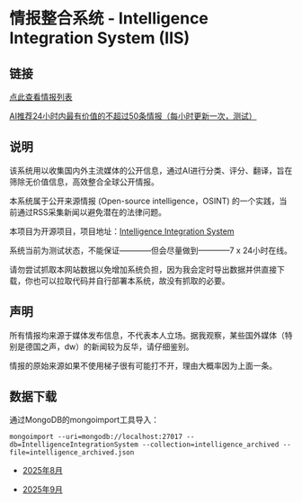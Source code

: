 # 情报整合系统 - Intelligence Integration System (IIS)

## 链接

[点此查看情报列表](/intelligences?offset=0&count=20&threshold=6)

[AI推荐24小时内最有价值的不超过50条情报（每小时更新一次，测试）](/recommendations)

## 说明

该系统用以收集国内外主流媒体的公开信息，通过AI进行分类、评分、翻译，旨在筛除无价值信息，高效整合全球公开情报。

本系统属于公开来源情报 (Open-source intelligence，OSINT) 的一个实践，当前通过RSS采集新闻以避免潜在的法律问题。

本项目为开源项目，项目地址：[Intelligence Integration System](https://github.com/SleepySoft/IntelligenceIntegrationSystem/tree/dev)

系统当前为测试状态，不能保证————但会尽量做到————7 x 24小时在线。

请勿尝试抓取本网站数据以免增加系统负担，因为我会定时导出数据并供直接下载，你也可以拉取代码并自行部署本系统，故没有抓取的必要。

## 声明

所有情报均来源于媒体发布信息，不代表本人立场。据我观察，某些国外媒体（特别是德国之声，dw）的新闻较为反华，请仔细鉴别。

情报的原始来源如果不使用梯子很有可能打不开，理由大概率因为上面一条。

## 数据下载

通过MongoDB的mongoimport工具导入：

```mongoimport --uri=mongodb://localhost:27017 --db=IntelligenceIntegrationSystem --collection=intelligence_archived --file=intelligence_archived.json```

+ [2025年8月](https://pan.baidu.com/s/1IiuH13NqEd4XOZnlFLhCWQ?pwd=v94e)

+ [2025年9月](https://pan.baidu.com/s/1r9T0joS2JdUIb4hvrMa_Sw?pwd=k4ay)
